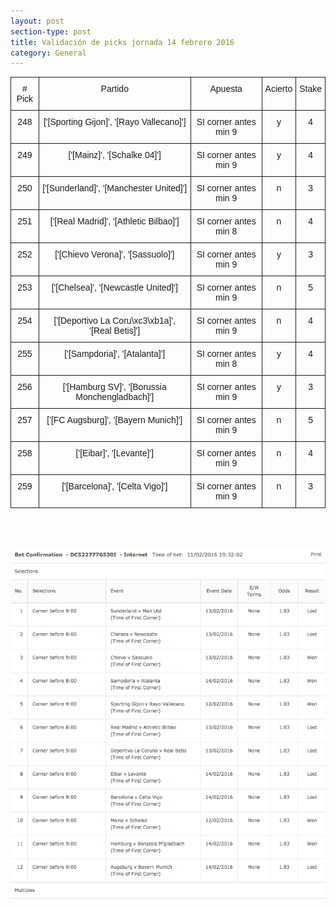 ```yaml
---
layout: post
section-type: post
title: Validación de picks jornada 14 febrero 2016
category: General
---
```

<style type="text/css">
.tg  {border-collapse:collapse;border-spacing:0;}
.tg td{font-family:Arial, sans-serif;font-size:14px;padding:10px 5px;border-style:solid;border-width:1px;overflow:hidden;word-break:normal;}
.tg th{font-family:Arial, sans-serif;font-size:14px;font-weight:normal;padding:10px 5px;border-style:solid;border-width:1px;overflow:hidden;word-break:normal;}
.tg .tg-baqh{text-align:center;vertical-align:top}
</style>
<table class="tg">
  <tr>
    <th class="tg-baqh"># Pick</th>
    <th class="tg-baqh">Partido</th>
    <th class="tg-baqh">Apuesta</th>
    <th class="tg-baqh">Acierto</th>
    <th class="tg-baqh">Stake</th>
  </tr>
  <tr>
    <td class="tg-baqh">248</td>
    <td class="tg-baqh">['[Sporting Gijon]', '[Rayo Vallecano]']</td>
    <td class="tg-baqh">SI corner antes min 9</td>
    <td class="tg-baqh">y</td>
    <td class="tg-baqh">4</td>
  </tr>
  <tr>
    <td class="tg-baqh">249</td>
    <td class="tg-baqh">['[Mainz]', '[Schalke 04]']</td>
    <td class="tg-baqh">SI corner antes min 9</td>
    <td class="tg-baqh">y</td>
    <td class="tg-baqh">4</td>
  </tr>
  <tr>
    <td class="tg-baqh">250</td>
    <td class="tg-baqh">['[Sunderland]', '[Manchester United]']</td>
    <td class="tg-baqh">SI corner antes min 9</td>
    <td class="tg-baqh">n</td>
    <td class="tg-baqh">3</td>
  </tr>
  <tr>
    <td class="tg-baqh">251</td>
    <td class="tg-baqh">['[Real Madrid]', '[Athletic Bilbao]']</td>
    <td class="tg-baqh">SI corner antes min 8</td>
    <td class="tg-baqh">n</td>
    <td class="tg-baqh">4</td>
  </tr>
  <tr>
    <td class="tg-baqh">252</td>
    <td class="tg-baqh">['[Chievo Verona]', '[Sassuolo]']</td>
    <td class="tg-baqh">SI corner antes min 9</td>
    <td class="tg-baqh">y</td>
    <td class="tg-baqh">3</td>
  </tr>
  <tr>
    <td class="tg-baqh">253</td>
    <td class="tg-baqh">['[Chelsea]', '[Newcastle United]']</td>
    <td class="tg-baqh">SI corner antes min 9</td>
    <td class="tg-baqh">n</td>
    <td class="tg-baqh">5</td>
  </tr>
  <tr>
    <td class="tg-baqh">254</td>
    <td class="tg-baqh">['[Deportivo La Coru\xc3\xb1a]', '[Real Betis]']</td>
    <td class="tg-baqh">SI corner antes min 9</td>
    <td class="tg-baqh">n</td>
    <td class="tg-baqh">4</td>
  </tr>
  <tr>
    <td class="tg-baqh">255</td>
    <td class="tg-baqh">['[Sampdoria]', '[Atalanta]']</td>
    <td class="tg-baqh">SI corner antes min 8</td>
    <td class="tg-baqh">y</td>
    <td class="tg-baqh">4</td>
  </tr>
  <tr>
    <td class="tg-baqh">256</td>
    <td class="tg-baqh">['[Hamburg SV]', '[Borussia Monchengladbach]']</td>
    <td class="tg-baqh">SI corner antes min 9</td>
    <td class="tg-baqh">y</td>
    <td class="tg-baqh">3</td>
  </tr>
  <tr>
    <td class="tg-baqh">257</td>
    <td class="tg-baqh">['[FC Augsburg]', '[Bayern Munich]']</td>
    <td class="tg-baqh">SI corner antes min 9</td>
    <td class="tg-baqh">n</td>
    <td class="tg-baqh">5</td>
  </tr>
  <tr>
    <td class="tg-baqh">258</td>
    <td class="tg-baqh">['[Eibar]', '[Levante]']</td>
    <td class="tg-baqh">SI corner antes min 9</td>
    <td class="tg-baqh">n</td>
    <td class="tg-baqh">4</td>
  </tr>
  <tr>
    <td class="tg-baqh">259</td>
    <td class="tg-baqh">['[Barcelona]', '[Celta Vigo]']</td>
    <td class="tg-baqh">SI corner antes min 9</td>
    <td class="tg-baqh">n</td>
    <td class="tg-baqh">3</td>
  </tr>
</table>

<br><br>

![Stats](/img/img_14feb.png)
